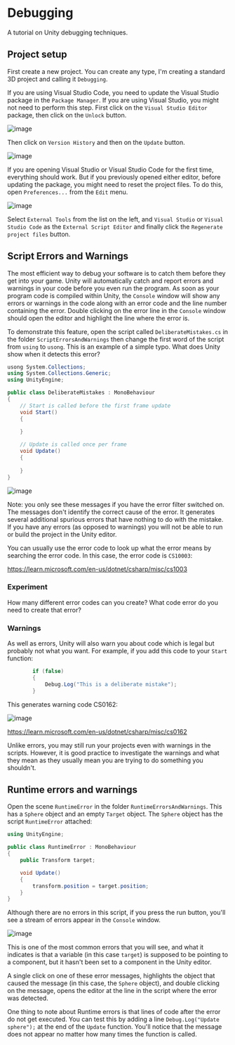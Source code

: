 # Debugging

A tutorial on Unity debugging techniques.

## Project setup

First create a new project. You can create any type, I'm creating a standard 3D project and calling it `Debugging`.

If you are using Visual Studio Code, you need to update the Visual Studio package in the `Package Manager`. If you are using Visual Studio, you might not need to perform this step. First click on the `Visual Studio Editor` package, then click on the `Unlock` button.

![image](https://github.com/LSBUSGP/Debugging/assets/3679392/c2c730f4-d469-4a22-91a7-2c14b5bfa3f0)

Then click on `Version History` and then on the `Update` button.

![image](https://github.com/LSBUSGP/Debugging/assets/3679392/d91c7409-24d8-48a0-a2ce-7e933ecfb09b)

If you are opening Visual Studio or Visual Studio Code for the first time, everything should work. But if you previously opened either editor, before updating the package, you might need to reset the project files. To do this, open `Preferences...` from the `Edit` menu.

![image](https://github.com/LSBUSGP/Debugging/assets/3679392/c7edf5df-8c30-48e0-8002-c6670859ee2a)

Select `External Tools` from the list on the left, and `Visual Studio` or `Visual Studio Code` as the `External Script Editor` and finally click the `Regenerate project files` button.

## Script Errors and Warnings

The most efficient way to debug your software is to catch them before they get into your game. Unity will automatically catch and report errors and warnings in your code before you even run the program. As soon as your program code is compiled within Unity, the `Console` window will show any errors or warnings in the code along with an error code and the line number containing the error. Double clicking on the error line in the `Console` window should open the editor and highlight the line where the error is.

To demonstrate this feature, open the script called `DeliberateMistakes.cs` in the folder `ScriptErrorsAndWarnings` then change the first word of the script from `using` to `usong`. This is an example of a simple typo. What does Unity show when it detects this error?

```cs
usong System.Collections;
using System.Collections.Generic;
using UnityEngine;

public class DeliberateMistakes : MonoBehaviour
{
    // Start is called before the first frame update
    void Start()
    {
        
    }

    // Update is called once per frame
    void Update()
    {
        
    }
}
```

![image](https://github.com/LSBUSGP/Debugging/assets/3679392/0026e7e1-b618-4430-b463-8aed9e50ab07)

Note: you only see these messages if you have the error filter switched on. The messages don't identify the correct cause of the error. It generates several additional spurious errors that have nothing to do with the mistake. If you have any errors (as opposed to warnings) you will not be able to run or build the project in the Unity editor.

You can usually use the error code to look up what the error means by searching the error code. In this case, the error code is `CS10003`:

https://learn.microsoft.com/en-us/dotnet/csharp/misc/cs1003

### Experiment

How many different error codes can you create? What code error do you need to create that error?

### Warnings

As well as errors, Unity will also warn you about code which is legal but probably not what you want. For example, if you add this code to your `Start` function:

```cs
        if (false)
        {
            Debug.Log("This is a deliberate mistake");
        }
```

This generates warning code CS0162:

![image](https://github.com/LSBUSGP/Debugging/assets/3679392/e7955e39-ee58-4226-990a-9248cefa4aef)

https://learn.microsoft.com/en-us/dotnet/csharp/misc/cs0162

Unlike errors, you may still run your projects even with warnings in the scripts. However, it is good practice to investigate the warnings and what they mean as they usually mean you are trying to do something you shouldn't.

## Runtime errors and warnings

Open the scene `RuntimeError` in the folder `RuntimeErrorsAndWarnings`. This has a `Sphere` object and an empty `Target` object. The `Sphere` object has the script `RuntimeError` attached:
```cs
using UnityEngine;

public class RuntimeError : MonoBehaviour
{
    public Transform target;

    void Update()
    {
        transform.position = target.position;
    }
}
```

Although there are no errors in this script, if you press the run button, you'll see a stream of errors appear in the `Console` window.

![image](https://github.com/LSBUSGP/Debugging/assets/3679392/f9e371ef-4d41-43f4-87ff-911d60a00623)

This is one of the most common errors that you will see, and what it indicates is that a variable (in this case `target`) is supposed to be pointing to a component, but it hasn't been set to a component in the Unity editor.

A single click on one of these error messages, highlights the object that caused the message (in this case, the `Sphere` object), and double clicking on the message, opens the editor at the line in the script where the error was detected.

One thing to note about Runtime errors is that lines of code after the error do not get executed. You can test this by adding a line `Debug.Log("Update sphere");` at the end of the `Update` function. You'll notice that the message does not appear no matter how many times the function is called.
